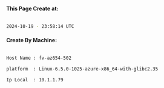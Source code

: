 
   
#### This Page Create at:

```bash

2024-10-19 - 23:58:14 UTC

```

#### Create By Machine:

```bash

Host Name : fv-az654-502

platform  : Linux-6.5.0-1025-azure-x86_64-with-glibc2.35

Ip Local  : 10.1.1.79

```

